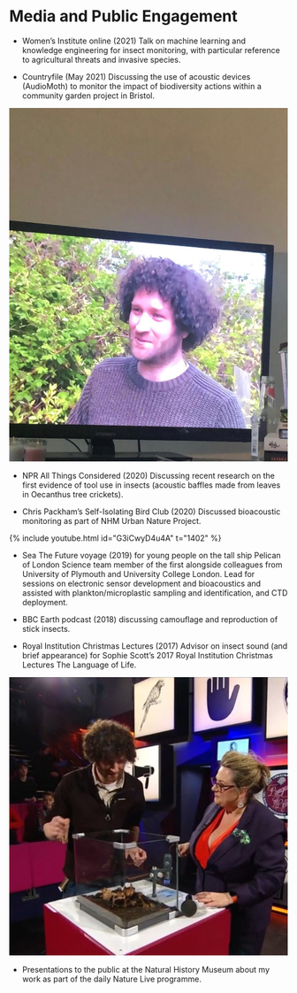 # Media and Public Engagement

- Women’s Institute online (2021) Talk on machine learning and knowledge engineering for insect monitoring, with particular reference to agricultural threats and invasive species.

- Countryfile (May 2021) Discussing the use of acoustic devices (AudioMoth) to monitor the impact of biodiversity actions within a community garden project in Bristol. 

![Ed Baker on Countryfile](/imgs/countryfile.jpg)

- NPR All Things Considered (2020) Discussing recent research on the first evidence of tool use in insects (acoustic baffles made from leaves in Oecanthus tree crickets).

- Chris Packham’s Self-Isolating Bird Club (2020) Discussed bioacoustic monitoring as part of NHM Urban Nature Project.

{% include youtube.html id="G3iCwyD4u4A" t="1402" %}

- Sea The Future voyage (2019) for young people on the tall ship Pelican of London Science team member of the first alongside colleagues from University of Plymouth and University College London. Lead for sessions on electronic sensor development and bioacoustics and assisted with plankton/microplastic sampling and identification, and CTD deployment.

- BBC Earth podcast (2018) discussing camouflage and reproduction of stick insects.

- Royal Institution Christmas Lectures (2017) Advisor on insect sound (and brief appearance) for Sophie Scott’s 2017 Royal Institution Christmas Lectures The Language of Life. 

![Royal Institution Christmas Lectures](/imgs/ri-xmas.jpg)

- Presentations to the public at the Natural History Museum about my work as part of the daily Nature Live programme.
